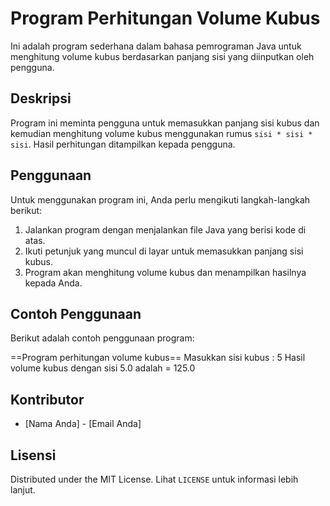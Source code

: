 # Program Perhitungan Volume Kubus

Ini adalah program sederhana dalam bahasa pemrograman Java untuk menghitung volume kubus berdasarkan panjang sisi yang diinputkan oleh pengguna.

## Deskripsi

Program ini meminta pengguna untuk memasukkan panjang sisi kubus dan kemudian menghitung volume kubus menggunakan rumus `sisi * sisi * sisi`. Hasil perhitungan ditampilkan kepada pengguna.

## Penggunaan

Untuk menggunakan program ini, Anda perlu mengikuti langkah-langkah berikut:

1. Jalankan program dengan menjalankan file Java yang berisi kode di atas.
2. Ikuti petunjuk yang muncul di layar untuk memasukkan panjang sisi kubus.
3. Program akan menghitung volume kubus dan menampilkan hasilnya kepada Anda.

## Contoh Penggunaan

Berikut adalah contoh penggunaan program:

==Program perhitungan volume kubus==
Masukkan sisi kubus : 5
Hasil volume kubus dengan sisi 5.0 adalah = 125.0


## Kontributor

- [Nama Anda] - [Email Anda]

## Lisensi

Distributed under the MIT License. Lihat `LICENSE` untuk informasi lebih lanjut.



